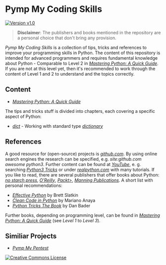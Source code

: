 # Pymp My Coding Skills

[![Version v1.0](https://img.shields.io/badge/Version-1.0-brightgreen)](https://github.com/GhostActive/PympMyCodingSkills)

> **Disclaimer**: The publishers and books mentioned in the repository are a personal choice that don't bring any provision.

*Pymp My Coding Skills* is a collection of tips, tricks and references to improve your programming skills in Python. The content of this repository is intended for advanced programmers and requires fundamental knowledge about Python - Comparable to Level 2 in [*Mastering Python: A Quick Guide*](https://github.com/GhostActive/PympMyCodingSkills/blob/main/content/mastering-python.md). If you are not at this level yet, then it's recommended to work through the content of Level 1 and 2 to understand and the topics correctly.

## Content

* [*Mastering Python: A Quick Guide*](https://github.com/GhostActive/PympMyCodingSkills/blob/main/content/mastering-python.md)

The tips and tricks stuff is divided into  chapters, each covering a specific aspect of Python:

* [*dict*](https://github.com/GhostActive/PympMyCodingSkills/blob/main/content/dict.md) - Working with standard type [*dictionary*](https://docs.python.org/3/library/stdtypes.html#mapping-types-dict)

## References

A good resource for (open-source) projects is [*github.com*](https://https://github.com). By using online search engines the research can be specified, e.g. *site:github.com awesome python3*. Further content can be found at [*YouTube*](https://youtube.com), e. g. searching [*Python3 Tricks*](https://www.youtube.com/results?search_query=python3+tricks) or under [*realpython.com*](https://realpython.com/) with many tutorials. If you like to read, there are several publishers that offer books about Python: [*no starch press*](https://nostarch.com/), [*O'Reilly*](https://www.oreilly.com/), [*Packt>*](https://www.packtpub.com/), [*Manning Publications*](https://www.manning.com/). A short list with personal recommendations:

* [*Effective Python*](https://www.oreilly.com/library/view/effective-python-90/9780134854717/) by Brett Slatkin
* [*Clean Code in Python*](https://www.packtpub.com/product/clean-code-in-python/9781788835831) by Mariano Anaya
* [*Python Tricks The Book*](https://realpython.com/python-tricks-amazon) by Dan Bader

Further books, depending on programming level, can be found in [*Mastering Python: A Quick Guide*](https://github.com/GhostActive/PympMyCodingSkills/blob/main/content/mastering-python.md) (see *Level 1* to *Level 3*).

## Similiar Projects

* [*Pymp My Pentest*](https://github.com/GhostActive/PympMyPentest)

[![Creative Commons License](https://licensebuttons.net/l/by-sa/4.0/88x31.png)](https://creativecommons.org/licenses/by-sa/4.0/ "CC BY-SA 4.0")
